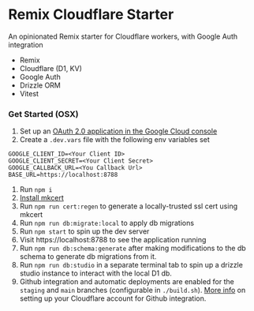# Remix Cloudflare Starter

An opinionated Remix starter for Cloudflare workers, with Google Auth integration

- Remix
- Cloudflare (D1, KV)
- Google Auth
- Drizzle ORM
- Vitest

### Get Started (OSX)

1. Set up an [OAuth 2.0 application in the Google Cloud console](https://console.cloud.google.com/apis/credentials/oauthclient)
1. Create a `.dev.vars` file with the following env variables set
```
GOOGLE_CLIENT_ID=<Your Client ID>
GOOGLE_CLIENT_SECRET=<Your Client Secret>
GOOGLE_CALLBACK_URL=<You Callback Url>
BASE_URL=https://localhost:8788
```
1. Run `npm i`
1. [Install mkcert](https://github.com/FiloSottile/mkcert)
1. Run `npm run cert:regen` to generate a locally-trusted ssl cert using mkcert
1. Run `npm run db:migrate:local` to apply db migrations
1. Run `npm start` to spin up the dev server
1. Visit https://localhost:8788 to see the application running
1. Run `npm run db:schema:generate` after making modifications to the db schema to generate db migrations from it.
1. Run `npm run db:studio` in a separate terminal tab to spin up a drizzle studio instance to interact with the local D1 db.
1. Github integration and automatic deployments are enabled for the `staging` and `main` branches (configurable in `./build.sh`). [More info](https://developers.cloudflare.com/pages/framework-guides/deploy-a-remix-site/) on setting up your Cloudflare account for Github integration.